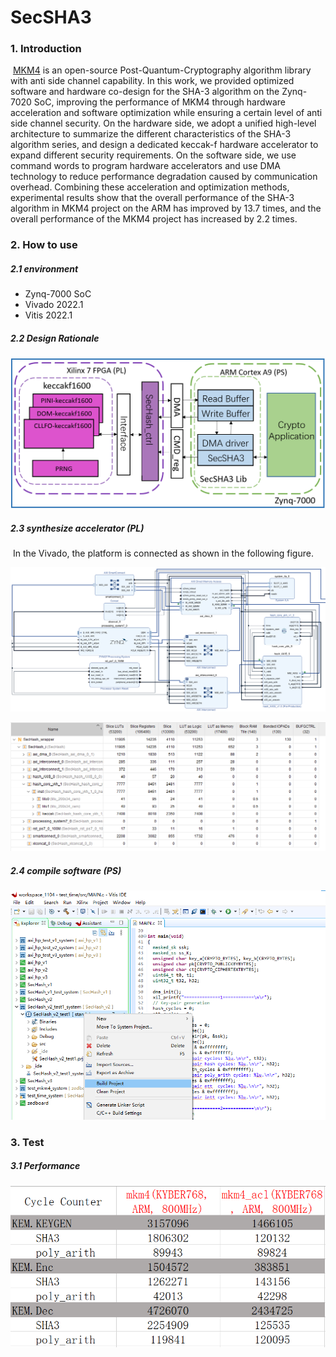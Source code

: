 # SecSHA3

### 1. Introduction

​        [MKM4](https://github.com/masked-kyber-m4/mkm4) is an open-source Post-Quantum-Cryptography algorithm library with anti side channel capability. In this work, we provided optimized software and hardware co-design for the SHA-3 algorithm on the Zynq-7020 SoC, improving the performance of MKM4 through hardware acceleration and software optimization while ensuring a certain level of anti side channel security. On the hardware side, we adopt a unified high-level architecture to summarize the different characteristics of the SHA-3 algorithm series, and design a dedicated keccak-f hardware accelerator to expand different security requirements. On the software side, we use command words to program hardware accelerators and use DMA technology to reduce performance degradation caused by communication overhead.
​        Combining these acceleration and optimization methods, experimental results show that the overall performance of the  SHA-3 algorithm in MKM4 project on the ARM has improved by 13.7 times, and the overall performance of the MKM4 project has increased by 2.2 times.

### 2. How to use

##### 2.1 environment

- Zynq-7000 SoC
- Vivado 2022.1
- Vitis 2022.1

##### 2.2 Design Rationale

![Design Png](/img/architecture.png)

##### 2.3 synthesize accelerator (PL)

​         In the Vivado, the platform is connected as shown in the following figure.

![Diagram Png](/img/diagram.png)


![Resource Png](/img/fpga.png)

##### 2.4 compile software (PS)

![Diagram Png](/img/compile.png)



### 3. Test

##### 3.1 Performance

![Diagram Png](/img/performance.png)




